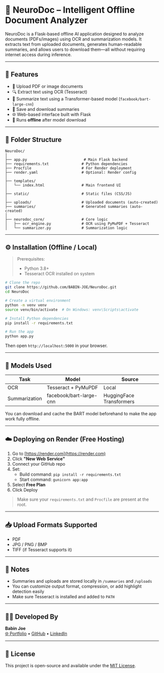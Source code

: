 # 🧠 NeuroDoc – Intelligent Offline Document Analyzer

NeuroDoc is a Flask-based offline AI application designed to analyze documents (PDFs/images) using OCR and summarization models. It extracts text from uploaded documents, generates human-readable summaries, and allows users to download them—all without requiring internet access during inference.

---

## 🚀 Features

- 📄 Upload PDF or image documents
- 🔍 Extract text using OCR (Tesseract)
- 🧠 Summarize text using a Transformer-based model (`facebook/bart-large-cnn`)
- 💾 Save and download summaries
- 🌐 Web-based interface built with Flask
- 📴 Runs **offline** after model download

---

## 📂 Folder Structure

```
NeuroDoc/
│
├── app.py                          # Main Flask backend
├── requirements.txt               # Python dependencies
├── Procfile                       # For Render deployment
├── render.yaml                    # Optional: Render config
│
├── templates/
│   └── index.html                 # Main frontend UI
│
├── static/                        # Static files (CSS/JS)
│
├── uploads/                       # Uploaded documents (auto-created)
├── summaries/                     # Generated summaries (auto-created)
│
├── neurodoc_core/                 # Core logic
│   ├── ocr_engine.py              # OCR using PyMuPDF + Tesseract
│   └── summarizer.py              # Summarization logic
```

---

## ⚙️ Installation (Offline / Local)

> Prerequisites:
> - Python 3.8+
> - Tesseract OCR installed on system

```bash
# Clone the repo
git clone https://github.com/BABIN-JOE/NeuroDoc.git
cd NeuroDoc

# Create a virtual environment
python -m venv venv
source venv/bin/activate  # On Windows: venv\Scripts\activate

# Install Python dependencies
pip install -r requirements.txt

# Run the app
python app.py
```

Then open `http://localhost:5000` in your browser.

---

## 🧠 Models Used

| Task           | Model                     | Source                     |
|----------------|---------------------------|----------------------------|
| OCR            | Tesseract + PyMuPDF       | Local                      |
| Summarization  | facebook/bart-large-cnn   | HuggingFace Transformers  |

You can download and cache the BART model beforehand to make the app work fully offline.

---

## ☁️ Deploying on Render (Free Hosting)

1. Go to [https://render.com](https://render.com)
2. Click **"New Web Service"**
3. Connect your GitHub repo
4. Set:
   - Build command: `pip install -r requirements.txt`
   - Start command: `gunicorn app:app`
5. Select **Free Plan**
6. Click Deploy

> Make sure your `requirements.txt` and `Procfile` are present at the root.

---

## 📥 Upload Formats Supported

- PDF
- JPG / PNG / BMP
- TIFF (if Tesseract supports it)

---

## 📌 Notes

- Summaries and uploads are stored locally in `/summaries` and `/uploads`
- You can customize output format, compression, or add highlight detection easily
- Make sure Tesseract is installed and added to `PATH`

---

## 🧑‍💻 Developed By

**Babin Joe**  
[🌐 Portfolio](https://babin-joe.vercel.app) • [GitHub](https://github.com/BABIN-JOE) • [LinkedIn](https://www.linkedin.com/in/babin-joe)

---

## 📄 License

This project is open-source and available under the [MIT License](LICENSE).